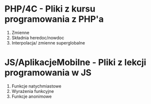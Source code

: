 # PHP/4C - Pliki z kursu programowania z PHP'a

1. Zmienne
2. Składnia heredoc/nowdoc
3. Interpolacja/ zmienne superglobalne

# JS/AplikacjeMobilne - Pliki z lekcji programowania w JS 

1. Funkcje natychmiastowe
2. Wyrażenia funkcyjne
3. Funkcje anonimowe

